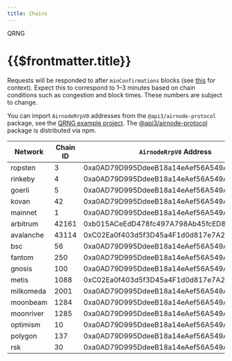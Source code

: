```yaml
---
title: Chains
---
```


<TitleSpan>QRNG</TitleSpan>

# {{$frontmatter.title}}

Requests will be responded to after `minConfirmations` blocks (see
[this](https://blog.ethereum.org/2015/09/14/on-slow-and-fast-block-times/) for
context). Expect this to correspond to 1–3 minutes based on chain conditions
such as congestion and block times. These numbers are subject to change.

You can import `AirnodeRrpV0` addresses from the `@api3/airnode-protocol`
package, see the
[QRNG example project](https://github.com/api3dao/qrng-example). The
[@api3/airnode-protocol](https://www.npmjs.com/package/@api3/airnode-protocol)
package is distributed via npm.

| Network   | Chain ID | `AirnodeRrpV0` Address                     | `minConfirmations` |
| --------- | -------- | ------------------------------------------ | ------------------ |
| ropsten   | 3        | 0xa0AD79D995DdeeB18a14eAef56A549A04e3Aa1Bd | 1                  |
| rinkeby   | 4        | 0xa0AD79D995DdeeB18a14eAef56A549A04e3Aa1Bd | 1                  |
| goerli    | 5        | 0xa0AD79D995DdeeB18a14eAef56A549A04e3Aa1Bd | 1                  |
| kovan     | 42       | 0xa0AD79D995DdeeB18a14eAef56A549A04e3Aa1Bd | 1                  |
| mainnet   | 1        | 0xa0AD79D995DdeeB18a14eAef56A549A04e3Aa1Bd | 6                  |
| arbitrum  | 42161    | 0xb015ACeEdD478fc497A798Ab45fcED8BdEd08924 | 25                 |
| avalanche | 43114    | 0xC02Ea0f403d5f3D45a4F1d0d817e7A2601346c9E | 25                 |
| bsc       | 56       | 0xa0AD79D995DdeeB18a14eAef56A549A04e3Aa1Bd | 25                 |
| fantom    | 250      | 0xa0AD79D995DdeeB18a14eAef56A549A04e3Aa1Bd | 80                 |
| gnosis    | 100      | 0xa0AD79D995DdeeB18a14eAef56A549A04e3Aa1Bd | 15                 |
| metis     | 1088     | 0xC02Ea0f403d5f3D45a4F1d0d817e7A2601346c9E | 12                 |
| milkomeda | 2001     | 0xa0AD79D995DdeeB18a14eAef56A549A04e3Aa1Bd | 20                 |
| moonbeam  | 1284     | 0xa0AD79D995DdeeB18a14eAef56A549A04e3Aa1Bd | 6                  |
| moonriver | 1285     | 0xa0AD79D995DdeeB18a14eAef56A549A04e3Aa1Bd | 3                  |
| optimism  | 10       | 0xa0AD79D995DdeeB18a14eAef56A549A04e3Aa1Bd | 25                 |
| polygon   | 137      | 0xa0AD79D995DdeeB18a14eAef56A549A04e3Aa1Bd | 20                 |
| rsk       | 30       | 0xa0AD79D995DdeeB18a14eAef56A549A04e3Aa1Bd | 3                  |
